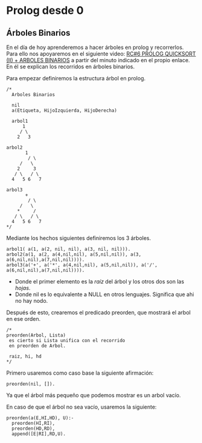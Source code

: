 # Prolog desde 0
## Árboles Binarios

En el día de hoy aprenderemos a hacer árboles en prolog y recorrerlos. Para ello nos apoyaremos en el siguiente video: [RC#6 PROLOG QUICKSORT (II) + ARBOLES BINARIOS](https://youtu.be/Acz_ynNrIS8?t=1383)
a partir del minuto indicado en el propio enlace. En él se explican los recorridos en árboles binarios.

Para empezar definiremos la estructura árbol en prolog.
```
/*
  Arboles Binarios

  nil
  a(Etiqueta, HijoIzquierda, HijoDerecha)
  
  arbol1
      1
     / \
    2   3	  

arbol2
       1
	    / \  
     /   \
    2     3	  
   / \   / \
  4   5 6   7
  
arbol3  
       +
	    / \  
     /   \
    *     /	  
   / \   / \
  4   5 6   7
*/ 
```


Mediante los hechos siguientes definiremos los 3 árboles.
```
arbol1( a(1, a(2, nil, nil), a(3, nil, nil))).
arbol2(a(1, a(2, a(4,nil,nil), a(5,nil,nil)), a(3, a(6,nil,nil),a(7,nil,nil)))).
arbol3(a('+', a('*', a(4,nil,nil), a(5,nil,nil)), a('/', a(6,nil,nil),a(7,nil,nil)))).
```
- Donde el primer elemento es la *raíz* del árbol y los otros dos son las *hojas*.
- Donde nil es lo equivalente a NULL en otros lenguajes. Significa que ahi no hay nodo.

Después de esto, crearemos el predicado preorden, que mostrará el arbol en ese orden.
```
/*
preorden(Arbol, Lista)
 es cierto si Lista unifica con el recorrido 
 en preorden de Arbol.
 
 raiz, hi, hd
*/
```

Primero usaremos como caso base la siguiente afirmación:
```
preorden(nil, []).
```
Ya que el árbol más pequeño que podemos mostrar es un arbol vacío.

En caso de que el árbol no sea vacío, usaremos la siguiente:
```
preorden(a(E,HI,HD), U):-
  preorden(HI,RI),
  preorden(HD,RD),
  append([E|RI],RD,U).
```
